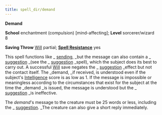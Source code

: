 ```yaml
---
title: spell_dir/demand
---
```

 **Demand**

**School** enchantment (compulsion) [mind-affecting]; **Level** sorcerer/wizard 8

**Saving Throw** [Will](../combat#_will) partial; **[Spell Resistance](../glossary#_spell-resistance)** yes

This spell functions like _ [sending](sending#_sending), _but the message can also contain a _ [suggestion](suggestion#_suggestion) _(see the _ [suggestion](suggestion#_suggestion) _spell), which the subject does its best to carry out. A successful [Will](../combat#_will) save negates the _ [suggestion](suggestion#_suggestion) _effect but not the contact itself. The _demand, _if received, is understood even if the subject's [Intelligence](../gettingStarted#_intelligence) score is as low as 1. If the message is impossible or meaningless according to the circumstances that exist for the subject at the time the _demand _is issued, the message is understood but the _ [suggestion](suggestion#_suggestion) _is ineffective.

The _demand_'s message to the creature must be 25 words or less, including the _ [suggestion](suggestion#_suggestion). _The creature can also give a short reply immediately.

